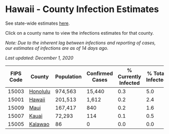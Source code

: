 # Hawaii - County Infection Estimates

See state-wide estimates [here](/infections/us-hi).

Click on a county name to view the infections estimates for that county.

*Note: Due to the inherent lag between infections and reporting of cases, our estimates of infections are as of 14 days ago.*

*Last updated: December 1, 2020*

|   FIPS Code |               County |   Population |   Confirmed Cases |   % Currently Infected |   % Total Infected |
|-------------|----------------------|--------------|-------------------|------------------------|--------------------|
|       15003 | [Honolulu](honolulu) |      974,563 |            15,440 |                    0.3 |                5.0 |
|       15001 |     [Hawaii](hawaii) |      201,513 |             1,612 |                    0.2 |                2.4 |
|       15009 |         [Maui](maui) |      167,417 |               840 |                    0.2 |                1.6 |
|       15007 |       [Kauai](kauai) |       72,293 |               114 |                    0.1 |                0.5 |
|       15005 |   [Kalawao](kalawao) |           86 |                 0 |                    0.0 |                0.0 |